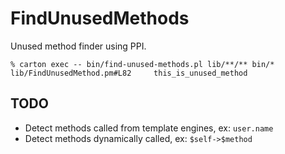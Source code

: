 # FindUnusedMethods

Unused method finder using PPI.

```
% carton exec -- bin/find-unused-methods.pl lib/**/** bin/*
lib/FindUnusedMethod.pm#L82     this_is_unused_method
```

## TODO

- Detect methods called from template engines, ex: `user.name`
- Detect methods dynamically called, ex: `$self->$method`